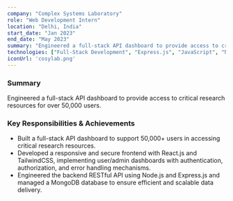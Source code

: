 ```yaml
---
company: "Complex Systems Laboratory"
role: "Web Development Intern"
location: "Delhi, India"
start_date: "Jan 2023"
end_date: "May 2023"
summary: "Engineered a full-stack API dashboard to provide access to critical research resources for over 50,000 users."
technologies: ["Full-Stack Development", "Express.js", "JavaScript", "Node.js", "React.js", "Cascading Style Sheets (CSS)", "HTML5", "Linux", "Software Development", "User Interface Design", "HTML", "Git", "REST APIs"]
iconUrl: 'cosylab.png'
---
```


### Summary
Engineered a full-stack API dashboard to provide access to critical research resources for over 50,000 users.

### Key Responsibilities & Achievements
- Built a full-stack API dashboard to support 50,000+ users in accessing critical research resources.
- Developed a responsive and secure frontend with React.js and TailwindCSS, implementing user/admin dashboards with authentication, authorization, and error handling mechanisms.
- Engineered the backend RESTful API using Node.js and Express.js and managed a MongoDB database to ensure efficient and scalable data delivery.